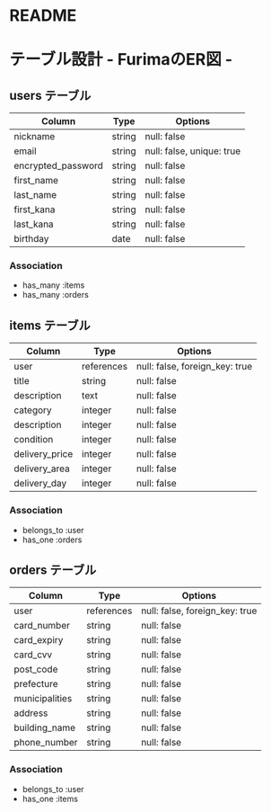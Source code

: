 # README

# テーブル設計 - FurimaのER図 -

## users テーブル

| Column             | Type   | Options                   |
| ------------------ | ------ | ------------------------- |
| nickname           | string | null: false               |
| email              | string | null: false, unique: true |
| encrypted_password | string | null: false               |
| first_name         | string | null: false               |
| last_name          | string | null: false               |
| first_kana         | string | null: false               |
| last_kana          | string | null: false               |
| birthday           | date   | null: false               |

### Association
- has_many :items
- has_many :orders


## items テーブル

| Column          | Type       | Options                         |
| --------------- | ---------- | ------------------------------- |
| user            | references | null: false, foreign_key: true  |
| title           | string     | null: false                     |
| description     | text       | null: false                     |
| category        | integer    | null: false                     |
| description     | integer    | null: false                     |
| condition       | integer    | null: false                     |
| delivery_price  | integer    | null: false                     |
| delivery_area   | integer    | null: false                     |
| delivery_day    | integer    | null: false                     |

### Association
- belongs_to :user
- has_one :orders


## orders テーブル

| Column          | Type       | Options                         |
| --------------- | ---------- | ------------------------------- |
| user            | references | null: false, foreign_key: true  |
| card_number     | string     | null: false                     |
| card_expiry     | string     | null: false                     |
| card_cvv        | string     | null: false                     |
| post_code       | string     | null: false                     |
| prefecture      | string     | null: false                     |
| municipalities  | string     | null: false                     |
| address         | string     | null: false                     |
| building_name   | string     | null: false                     |
| phone_number    | string     | null: false                     |

### Association
- belongs_to :user
- has_one :items